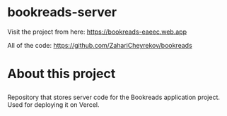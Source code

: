 # bookreads-server

Visit the project from here: https://bookreads-eaeec.web.app

All of the code: https://github.com/ZahariCheyrekov/bookreads

# <p id="about">About this project</p>

Repository that stores server code for the Bookreads application project. Used for deploying it on Vercel.
